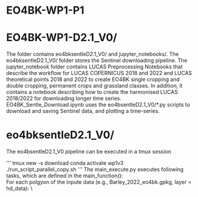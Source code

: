 # EO4BK-WP1-P1

# EO4BK-WP1-D2.1_V0/ 
The folder contains eo4bksentleD2.1_V0/ and jupyter_notebooks/. The eo4bksentleD2.1_V0/ folder stores the Sentinel downloading pipeline. The jupyter_notebook folder contains LUCAS Preprocessing Notebooks that describe the workflow for LUCAS COPERNICUS 2018 and 2022 and LUCAS theoretical points 2018 and 2022 to create EO4BK single cropping and double cropping, permanent crops and grassland classes. In addition, it contains a notebook describing how to create the harmonised LUCAS 2018/2022 for downloading longer time series. EO4BK_Sentle_Download.ipynb uses the eo4bsentleD2.1_V0/*.py scripts to download and saving Sentinel data, and plotting a time-series. 

# eo4bksentleD2.1_V0/

The eo4bsentleD2.1_V0 pipeline can be executed in a tmux session 

'''
tmux new -s download
conda activate wp1v3
./run_script_parallel_copy.sh
'''
The main_execute.py executes following tasks, which are defined in the main_function(): \
For each polgyon of the inpute data  (e.g., Barley_2022_eo4bk.gpkg, layer = hd_data): \


